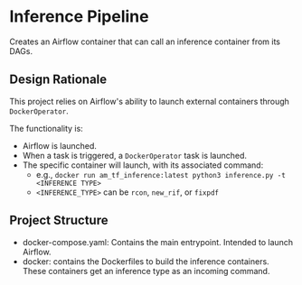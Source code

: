# Inference Pipeline

Creates an Airflow container that can call an inference container from its DAGs.

## Design Rationale

This project relies on Airflow's ability to launch external containers through `DockerOperator`.  

The functionality is:
- Airflow is launched.
- When a task is triggered, a `DockerOperator` task is launched.
- The specific container will launch, with its associated command:
	- e.g., `docker run am_tf_inference:latest python3 inference.py -t <INFERENCE TYPE>`
	- `<INFERENCE_TYPE>` can be `rcon`, `new_rif`, or `fixpdf`

## Project Structure

- docker-compose.yaml: Contains the main entrypoint. Intended to launch Airflow.
- docker: contains the Dockerfiles to build the inference containers.  These containers get an inference type as an incoming command.